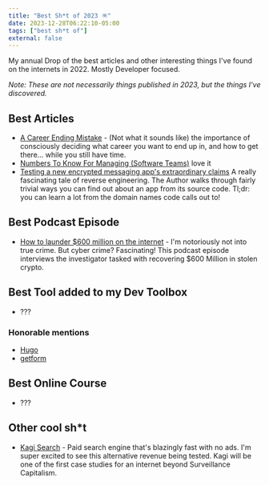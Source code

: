 ```yaml
---
title: "Best Sh*t of 2023 🪅"
date: 2023-12-28T06:22:10-05:00
tags: ["best sh*t of"]
external: false
---
```


My annual Drop of the best articles and other interesting things I've found on the internets in 2022. Mostly Developer focused.

_Note: These are not necessarily things published in 2023, but the things I've discovered._

## Best Articles

- [A Career Ending Mistake](https://bitfieldconsulting.com/golang/career) - (Not what it sounds like) the importance of consciously
deciding what career you want to end up in, and how to get there... while you still have time.
- [Numbers To Know For Managing (Software Teams)](https://web.archive.org/web/20230322100209/https://staysaasy.com/management/2023/03/20/numbers-to-manage-by.html) love it
- [Testing a new encrypted messaging app's extraordinary claims](https://web.archive.org/web/20230511084005/https://crnkovic.dev/testing-converso/) A really fascinating tale of reverse engineering. The Author walks through fairly trivial ways
you can find out about an app from its source code. Tl;dr: you can learn a lot from the domain names code calls out to!


## Best Podcast Episode

- [How to launder $600 million on the internet](https://www.npr.org/2023/09/15/1197954055/axie-infinity-north-korea-ronin) - I'm notoriously not into
true crime. But cyber crime? Fascinating! This podcast episode interviews the investigator tasked with recovering $600 Million in stolen crypto.

## Best Tool added to my Dev Toolbox

- ???

### Honorable mentions

- [Hugo](gohugo.io)
- [getform](https://getform.io/)

## Best Online Course

- ???

## Other cool sh*t

- [Kagi Search](https://kagi.com) - Paid search engine that's blazingly fast with no ads.
I'm super excited to see this alternative revenue being tested. Kagi will be one of the first case studies
for an internet beyond Surveillance Capitalism.
